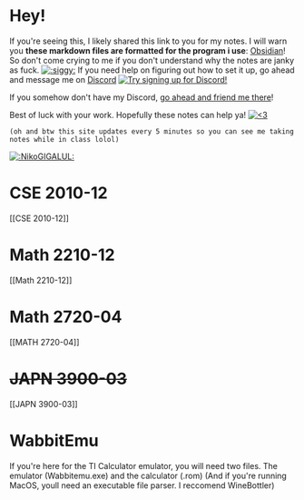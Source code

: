 # Hey!
If you're seeing this, I likely shared this link to you for my notes. I will warn you **these markdown files are formatted for the program i use**: [Obsidian](https://obsidian.md/)! So don't come crying to me if you don't understand why the notes are janky as fuck. [![](https://cdn.discordapp.com/emojis/444982290045599764.webp?size=16&quality=lossless ":siggy:")](https://cdn.discordapp.com/emojis/444982290045599764.webp?quality=lossless ":siggy:")
If you need help on figuring out how to set it up, go ahead and message me on [Discord](https://discord.com/) [![Try signing up for Discord!](https://media.discordapp.net/attachments/803186540359450664/1020532660008910919/discord.png)](https://discord.com/ "Try signing up for Discord!")

If you somehow don't have my Discord, [go ahead and friend me there](https://discord.com/users/221417731776446467 "This should link you to my Discord profile page popup! Hopefully...")!

Best of luck with your work. Hopefully these notes can help ya! [![<3](https://static-cdn.jtvnw.net/jtv_user_pictures/chansub-global-emoticon-577ade91d46d7edc-24x18.png)](https://static-cdn.jtvnw.net/jtv_user_pictures/chansub-global-emoticon-577ade91d46d7edc-24x18.png "<3")

`(oh and btw this site updates every 5 minutes so you can see me taking notes while in class lolol)`

[![](https://cdn.discordapp.com/emojis/348897065360949248.webp?size=32&quality=lossless ":NikoGIGALUL:")](https://cdn.discordapp.com/emojis/348897065360949248.webp?quality=lossless ":NikoGIGALUL:")


# CSE 2010-12
[[CSE 2010-12]]
# Math 2210-12
[[Math 2210-12]]
# Math 2720-04
[[MATH 2720-04]]
# ~~JAPN 3900-03~~
[[JAPN 3900-03]]



# WabbitEmu
If you're here for the TI Calculator emulator, you will need two files. The emulator (Wabbitemu.exe) and the calculator (.rom) (And if you're running MacOS, youll need an executable file parser. I reccomend WineBottler)

